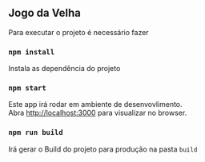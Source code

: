 ## Jogo da Velha

Para executar o projeto é necessário fazer 

### `npm install`

Instala as dependência do projeto

### `npm start`

Este app irá rodar em ambiente de desenvovlimento.<br />
Abra [http://localhost:3000](http://localhost:3000) para visualizar no browser.


### `npm run build`

Irá gerar o Build do projeto para produção na pasta `build`